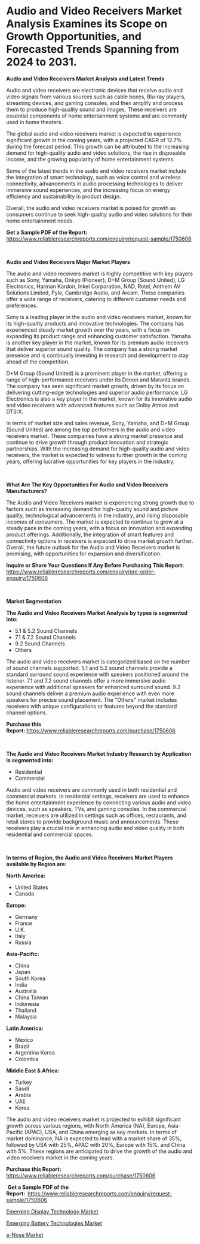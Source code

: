 <p><h1>Audio and Video Receivers Market Analysis Examines its Scope on Growth Opportunities, and Forecasted Trends Spanning from 2024 to 2031.</h1></p><p><strong>Audio and Video Receivers Market Analysis and Latest Trends</strong></p>
<p><p>Audio and video receivers are electronic devices that receive audio and video signals from various sources such as cable boxes, Blu-ray players, streaming devices, and gaming consoles, and then amplify and process them to produce high-quality sound and images. These receivers are essential components of home entertainment systems and are commonly used in home theaters.</p><p>The global audio and video receivers market is expected to experience significant growth in the coming years, with a projected CAGR of 12.7% during the forecast period. This growth can be attributed to the increasing demand for high-quality audio and video solutions, the rise in disposable income, and the growing popularity of home entertainment systems.</p><p>Some of the latest trends in the audio and video receivers market include the integration of smart technology, such as voice control and wireless connectivity, advancements in audio processing technologies to deliver immersive sound experiences, and the increasing focus on energy efficiency and sustainability in product design.</p><p>Overall, the audio and video receivers market is poised for growth as consumers continue to seek high-quality audio and video solutions for their home entertainment needs.</p></p>
<p><strong>Get a Sample PDF of the Report:&nbsp;</strong> <a href="https://www.reliableresearchreports.com/enquiry/request-sample/1750606">https://www.reliableresearchreports.com/enquiry/request-sample/1750606</a></p>
<p>&nbsp;</p>
<p><strong>Audio and Video Receivers Major Market Players</strong></p>
<p><p>The audio and video receivers market is highly competitive with key players such as Sony, Yamaha, Onkyo (Pioneer), D+M Group (Sound United), LG Electronics, Harman Kardon, Inkel Corporation, NAD, Rotel, Anthem AV Solutions Limited, Pyle, Cambridge Audio, and Arcam. These companies offer a wide range of receivers, catering to different customer needs and preferences.</p><p>Sony is a leading player in the audio and video receivers market, known for its high-quality products and innovative technologies. The company has experienced steady market growth over the years, with a focus on expanding its product range and enhancing customer satisfaction. Yamaha is another key player in the market, known for its premium audio receivers that deliver superior sound quality. The company has a strong market presence and is continually investing in research and development to stay ahead of the competition.</p><p>D+M Group (Sound United) is a prominent player in the market, offering a range of high-performance receivers under its Denon and Marantz brands. The company has seen significant market growth, driven by its focus on delivering cutting-edge technologies and superior audio performance. LG Electronics is also a key player in the market, known for its innovative audio and video receivers with advanced features such as Dolby Atmos and DTS:X.</p><p>In terms of market size and sales revenue, Sony, Yamaha, and D+M Group (Sound United) are among the top performers in the audio and video receivers market. These companies have a strong market presence and continue to drive growth through product innovation and strategic partnerships. With the increasing demand for high-quality audio and video receivers, the market is expected to witness further growth in the coming years, offering lucrative opportunities for key players in the industry.</p></p>
<p>&nbsp;</p>
<p><strong>What Are The Key Opportunities For Audio and Video Receivers Manufacturers?</strong></p>
<p><p>The Audio and Video Receivers market is experiencing strong growth due to factors such as increasing demand for high-quality sound and picture quality, technological advancements in the industry, and rising disposable incomes of consumers. The market is expected to continue to grow at a steady pace in the coming years, with a focus on innovation and expanding product offerings. Additionally, the integration of smart features and connectivity options in receivers is expected to drive market growth further. Overall, the future outlook for the Audio and Video Receivers market is promising, with opportunities for expansion and diversification.</p></p>
<p><strong>Inquire or Share Your Questions If Any Before Purchasing This Report:</strong> <a href="https://www.reliableresearchreports.com/enquiry/pre-order-enquiry/1750606">https://www.reliableresearchreports.com/enquiry/pre-order-enquiry/1750606</a></p>
<p>&nbsp;</p>
<p><strong>Market Segmentation</strong></p>
<p><strong>The Audio and Video Receivers Market Analysis by types is segmented into:</strong></p>
<p><ul><li>5.1 & 5.2 Sound Channels</li><li>7.1 & 7.2 Sound Channels</li><li>9.2 Sound Channels</li><li>Others</li></ul></p>
<p><p>The audio and video receivers market is categorized based on the number of sound channels supported. 5.1 and 5.2 sound channels provide a standard surround sound experience with speakers positioned around the listener. 7.1 and 7.2 sound channels offer a more immersive audio experience with additional speakers for enhanced surround sound. 9.2 sound channels deliver a premium audio experience with even more speakers for precise sound placement. The "Others" market includes receivers with unique configurations or features beyond the standard channel options.</p></p>
<p><strong>Purchase this Report:&nbsp;</strong><a href="https://www.reliableresearchreports.com/purchase/1750606">https://www.reliableresearchreports.com/purchase/1750606</a></p>
<p>&nbsp;</p>
<p><strong>The Audio and Video Receivers Market Industry Research by Application is segmented into:</strong></p>
<p><ul><li>Residential</li><li>Commercial</li></ul></p>
<p><p>Audio and video receivers are commonly used in both residential and commercial markets. In residential settings, receivers are used to enhance the home entertainment experience by connecting various audio and video devices, such as speakers, TVs, and gaming consoles. In the commercial market, receivers are utilized in settings such as offices, restaurants, and retail stores to provide background music and announcements. These receivers play a crucial role in enhancing audio and video quality in both residential and commercial spaces.</p></p>
<p>&nbsp;</p>
<p><strong>In terms of Region, the Audio and Video Receivers Market Players available by Region are:</strong></p>
<p>
    <p> <strong> North America: </strong>
        <ul>
            <li>United States</li>
            <li>Canada</li>
        </ul>
        </p> 
    <p> <strong> Europe: </strong>
        <ul>
            <li>Germany</li>
            <li>France</li>
            <li>U.K.</li>
            <li>Italy</li>
            <li>Russia</li>
        </ul>
        </p> 
    <p> <strong> Asia-Pacific: </strong>
        <ul>
            <li>China</li>
            <li>Japan</li>
            <li>South Korea</li>
            <li>India</li>
            <li>Australia</li>
            <li>China Taiwan</li>
            <li>Indonesia</li>
            <li>Thailand</li>
            <li>Malaysia</li>
        </ul>
        </p> 
    <p> <strong> Latin America: </strong>
        <ul>
            <li>Mexico</li>
            <li>Brazil</li>
            <li>Argentina Korea</li>
            <li>Colombia</li>
        </ul>
        </p> 
    <p> <strong> Middle East & Africa: </strong>
        <ul>
            <li>Turkey</li>
            <li>Saudi</li>
            <li>Arabia</li>
            <li>UAE</li>
            <li>Korea</li>
        </ul>
    </p>
    </p>
<p><p>The audio and video receivers market is projected to exhibit significant growth across various regions, with North America (NA), Europe, Asia-Pacific (APAC), USA, and China emerging as key markets. In terms of market dominance, NA is expected to lead with a market share of 35%, followed by USA with 25%, APAC with 20%, Europe with 15%, and China with 5%. These regions are anticipated to drive the growth of the audio and video receivers market in the coming years.</p></p>
<p><strong>Purchase this Report: </strong><a href="https://www.reliableresearchreports.com/purchase/1750606">https://www.reliableresearchreports.com/purchase/1750606</a></p>
<p>&nbsp;<strong>Get a Sample PDF of the Report:&nbsp;&nbsp;</strong><a href="https://www.reliableresearchreports.com/enquiry/request-sample/1750606">https://www.reliableresearchreports.com/enquiry/request-sample/1750606</a></p>
<p><strong></strong></p>
<p><p><a href="https://github.com/GroverBarry/Market-Research-Report-List-4/blob/main/emerging-display-technology-market.md">Emerging Display Technology Market</a></p><p><a href="https://github.com/nancykennedykellievqfqt2/Market-Research-Report-List-1/blob/main/emerging-battery-technologies-market.md">Emerging Battery Technologies Market</a></p><p><a href="https://github.com/lylyparadise/Market-Research-Report-List-2/blob/main/e-nose-market.md">e-Nose Market</a></p></p>